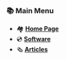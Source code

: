 ### 📚 Main Menu 

 - 🏘 [**Home Page**](https://win32tricks.github.io)
 - 💿 [**Software**](https://win32tricks.github.io/software)
 - 🗞 [**Articles**](https://win32tricks.github.io/articles)
 
